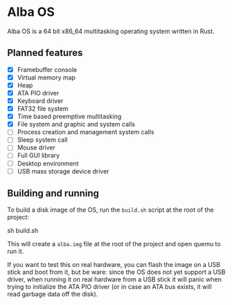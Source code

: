 # Alba OS
Alba OS is a 64 bit x86_64 multitasking operating system written in Rust.

## Planned features
- [x] Framebuffer console
- [x] Virtual memory map
- [x] Heap
- [x] ATA PIO driver
- [x] Keyboard driver
- [x] FAT32 file system
- [x] Time based preemptive multitasking
- [x] File system and graphic and  system calls
- [ ] Process creation and management system calls
- [ ] Sleep system call
- [ ] Mouse driver
- [ ] Full GUI library
- [ ] Desktop environment
- [ ] USB mass storage device driver

## Building and running
To build a disk image of the OS, run the `build.sh` script at the root of the project:

  sh build.sh

This will create a `alba.img` file at the root of the project and open quemu to run it.

If you want to test this on real hardware, you can flash the image on a USB stick and boot from it, but be ware: since the OS does not yet support a USB driver, when running it on real hardware from a USB stick it will panic when trying to initialize the ATA PIO driver (or in case an ATA bus exists, it will read garbage data off the disk).
